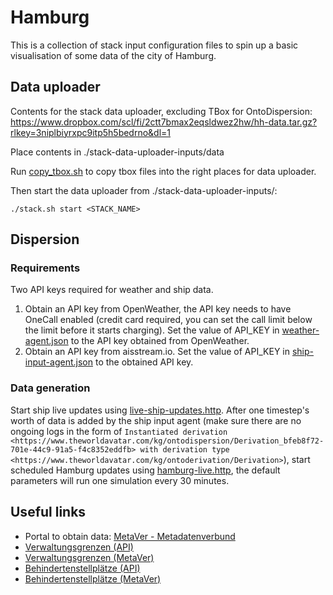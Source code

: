 # Hamburg

This is a collection of stack input configuration files to spin up a basic visualisation of some data of the city of Hamburg.

## Data uploader
Contents for the stack data uploader, excluding TBox for OntoDispersion: 
https://www.dropbox.com/scl/fi/2ctt7bmax2eqsldwez2hw/hh-data.tar.gz?rlkey=3niplbiyrxpc9itp5h5bedrno&dl=1

Place contents in ./stack-data-uploader-inputs/data

Run [copy_tbox.sh] to copy tbox files into the right places for data uploader.

Then start the data uploader from ./stack-data-uploader-inputs/:
```
./stack.sh start <STACK_NAME>
```
## Dispersion
### Requirements
Two API keys required for weather and ship data.
1) Obtain an API key from OpenWeather, the API key needs to have OneCall enabled (credit card required, you can set the call limit below the limit before it starts charging). Set the value of API_KEY in [weather-agent.json] to the API key obtained from OpenWeather.
2) Obtain an API key from aisstream.io. Set the value of API_KEY in [ship-input-agent.json] to the obtained API key.

### Data generation
Start ship live updates using [live-ship-updates.http].
After one timestep's worth of data is added by the ship input agent (make sure there are no ongoing logs in the form of `Instantiated derivation <https://www.theworldavatar.com/kg/ontodispersion/Derivation_bfeb8f72-701e-44c9-91a5-f4c8352eddfb> with derivation type <https://www.theworldavatar.com/kg/ontoderivation/Derivation>`), start scheduled Hamburg updates using [hamburg-live.http], the default parameters will run one simulation every 30 minutes.

## Useful links

* Portal to obtain data: [MetaVer - Metadatenverbund](https://metaver.de/startseite)
* [Verwaltungsgrenzen (API)](https://api.hamburg.de/datasets/v1/verwaltungsgrenzen)
* [Verwaltungsgrenzen (MetaVer)](https://metaver.de/trefferanzeige?docuuid=F35EAC11-C236-429F-B1BF-751C0C18E8B7)
* [Behindertenstellplätze (API)](https://api.hamburg.de/datasets/v1/behindertenstellplaetze)
* [Behindertenstellplätze (MetaVer)](https://metaver.de/trefferanzeige?docuuid=5B8DA006-3626-4156-BBF3-EEEB3AB51741)

[weather-agent.json]: ./stack-manager-inputs/inputs/config/services/weather-agent.json
[ship-input-agent.json]: ./stack-manager-inputs/inputs/config/services/ship-input-agent.json
[live-ship-updates.http]: ./http_requests/live-ship-updates.http
[hamburg-live.http]: ./http_requests/hamburg-live.http
[copy_tbox.sh]: ./copy_tbox.sh
